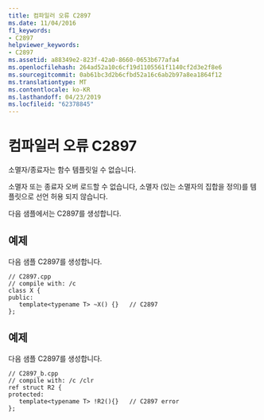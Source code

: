```yaml
---
title: 컴파일러 오류 C2897
ms.date: 11/04/2016
f1_keywords:
- C2897
helpviewer_keywords:
- C2897
ms.assetid: a88349e2-823f-42a0-8660-0653b677afa4
ms.openlocfilehash: 264ad52a10c6cf19d1105561f1140cf2d3e2f8e6
ms.sourcegitcommit: 0ab61bc3d2b6cfbd52a16c6ab2b97a8ea1864f12
ms.translationtype: MT
ms.contentlocale: ko-KR
ms.lasthandoff: 04/23/2019
ms.locfileid: "62378845"
---
```

# <a name="compiler-error-c2897"></a>컴파일러 오류 C2897

소멸자/종료자는 함수 템플릿일 수 없습니다.

소멸자 또는 종료자 오버 로드할 수 없습니다, 소멸자 (있는 소멸자의 집합을 정의)를 템플릿으로 선언 허용 되지 않습니다.

다음 샘플에서는 C2897를 생성합니다.

## <a name="example"></a>예제

다음 샘플 C2897를 생성합니다.

```
// C2897.cpp
// compile with: /c
class X {
public:
   template<typename T> ~X() {}   // C2897
};
```

## <a name="example"></a>예제

다음 샘플 C2897를 생성합니다.

```
// C2897_b.cpp
// compile with: /c /clr
ref struct R2 {
protected:
   template<typename T> !R2(){}   // C2897 error
};
```